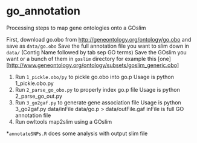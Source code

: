# go_annotation

Processing steps to map gene ontologies onto a GOslim

First, download go.obo from http://geneontology.org/ontology/go.obo and save as `data/go.obo`
Save the full annotation file you want to slim down in `data/` (Contig Name followed by tab sep GO terms)
Save the GOslim you want or a bunch of them in `goslim` directory for example this [one][http://www.geneontology.org/ontology/subsets/goslim_generic.obo]

1. Run `1_pickle.obo/py` to pickle go.obo into go.p
Usage is python 1_pickle.obo.py
2. Run `2_parse_go_obo.py` to properly index go.p file
Usage is python 2_parse_go_out.py 
3. Run `3_go2gaf.py` to generate gene association file
Usage is python 3_go2gaf.py data/inFile data/go.p > data/outFile.gaf
inFile is full GO annotation file 
4. Run owltools map2slim using a GOslim

*`annotateSNPs.R` does some analysis with output slim file